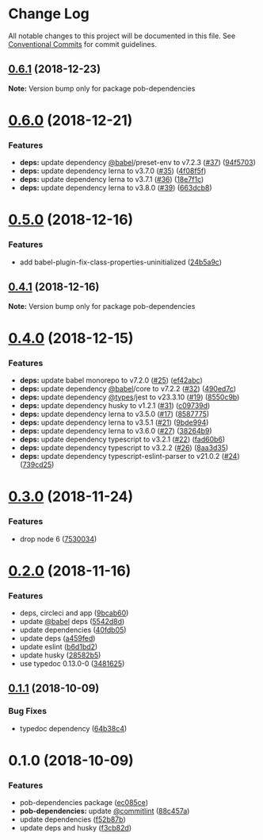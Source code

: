 # Change Log

All notable changes to this project will be documented in this file.
See [Conventional Commits](https://conventionalcommits.org) for commit guidelines.

## [0.6.1](https://github.com/christophehurpeau/pob/compare/pob-dependencies@0.6.0...pob-dependencies@0.6.1) (2018-12-23)

**Note:** Version bump only for package pob-dependencies





# [0.6.0](https://github.com/christophehurpeau/pob/compare/pob-dependencies@0.5.0...pob-dependencies@0.6.0) (2018-12-21)


### Features

* **deps:** update dependency [@babel](https://github.com/babel)/preset-env to v7.2.3 ([#37](https://github.com/christophehurpeau/pob/issues/37)) ([94f5703](https://github.com/christophehurpeau/pob/commit/94f5703))
* **deps:** update dependency lerna to v3.7.0 ([#35](https://github.com/christophehurpeau/pob/issues/35)) ([4f08f5f](https://github.com/christophehurpeau/pob/commit/4f08f5f))
* **deps:** update dependency lerna to v3.7.1 ([#36](https://github.com/christophehurpeau/pob/issues/36)) ([18e7f1c](https://github.com/christophehurpeau/pob/commit/18e7f1c))
* **deps:** update dependency lerna to v3.8.0 ([#39](https://github.com/christophehurpeau/pob/issues/39)) ([663dcb8](https://github.com/christophehurpeau/pob/commit/663dcb8))





# [0.5.0](https://github.com/christophehurpeau/pob/compare/pob-dependencies@0.4.1...pob-dependencies@0.5.0) (2018-12-16)


### Features

* add babel-plugin-fix-class-properties-uninitialized ([24b5a9c](https://github.com/christophehurpeau/pob/commit/24b5a9c))





## [0.4.1](https://github.com/christophehurpeau/pob/compare/pob-dependencies@0.4.0...pob-dependencies@0.4.1) (2018-12-16)

**Note:** Version bump only for package pob-dependencies





# [0.4.0](https://github.com/christophehurpeau/pob/compare/pob-dependencies@0.3.0...pob-dependencies@0.4.0) (2018-12-15)


### Features

* **deps:** update babel monorepo to v7.2.0 ([#25](https://github.com/christophehurpeau/pob/issues/25)) ([ef42abc](https://github.com/christophehurpeau/pob/commit/ef42abc))
* **deps:** update dependency [@babel](https://github.com/babel)/core to v7.2.2 ([#32](https://github.com/christophehurpeau/pob/issues/32)) ([490ed7c](https://github.com/christophehurpeau/pob/commit/490ed7c))
* **deps:** update dependency [@types](https://github.com/types)/jest to v23.3.10 ([#19](https://github.com/christophehurpeau/pob/issues/19)) ([8550c9b](https://github.com/christophehurpeau/pob/commit/8550c9b))
* **deps:** update dependency husky to v1.2.1 ([#31](https://github.com/christophehurpeau/pob/issues/31)) ([c09739d](https://github.com/christophehurpeau/pob/commit/c09739d))
* **deps:** update dependency lerna to v3.5.0 ([#17](https://github.com/christophehurpeau/pob/issues/17)) ([8587775](https://github.com/christophehurpeau/pob/commit/8587775))
* **deps:** update dependency lerna to v3.5.1 ([#21](https://github.com/christophehurpeau/pob/issues/21)) ([9bde994](https://github.com/christophehurpeau/pob/commit/9bde994))
* **deps:** update dependency lerna to v3.6.0 ([#27](https://github.com/christophehurpeau/pob/issues/27)) ([38264b9](https://github.com/christophehurpeau/pob/commit/38264b9))
* **deps:** update dependency typescript to v3.2.1 ([#22](https://github.com/christophehurpeau/pob/issues/22)) ([fad60b6](https://github.com/christophehurpeau/pob/commit/fad60b6))
* **deps:** update dependency typescript to v3.2.2 ([#26](https://github.com/christophehurpeau/pob/issues/26)) ([8aa3d35](https://github.com/christophehurpeau/pob/commit/8aa3d35))
* **deps:** update dependency typescript-eslint-parser to v21.0.2 ([#24](https://github.com/christophehurpeau/pob/issues/24)) ([739cd25](https://github.com/christophehurpeau/pob/commit/739cd25))





# [0.3.0](https://github.com/christophehurpeau/pob/compare/pob-dependencies@0.2.0...pob-dependencies@0.3.0) (2018-11-24)


### Features

* drop node 6 ([7530034](https://github.com/christophehurpeau/pob/commit/7530034))





# [0.2.0](https://github.com/christophehurpeau/pob/compare/pob-dependencies@0.1.1...pob-dependencies@0.2.0) (2018-11-16)


### Features

* deps, circleci and app ([9bcab60](https://github.com/christophehurpeau/pob/commit/9bcab60))
* update [@babel](https://github.com/babel) deps ([5542d8d](https://github.com/christophehurpeau/pob/commit/5542d8d))
* update dependencies ([40fdb05](https://github.com/christophehurpeau/pob/commit/40fdb05))
* update deps ([a459fed](https://github.com/christophehurpeau/pob/commit/a459fed))
* update eslint ([b6d1bd2](https://github.com/christophehurpeau/pob/commit/b6d1bd2))
* update husky ([28582b5](https://github.com/christophehurpeau/pob/commit/28582b5))
* use typedoc 0.13.0-0 ([3481625](https://github.com/christophehurpeau/pob/commit/3481625))





## [0.1.1](https://github.com/christophehurpeau/pob/compare/pob-dependencies@0.1.0...pob-dependencies@0.1.1) (2018-10-09)


### Bug Fixes

* typedoc dependency ([64b38c4](https://github.com/christophehurpeau/pob/commit/64b38c4))





# 0.1.0 (2018-10-09)


### Features

* pob-dependencies package ([ec085ce](https://github.com/christophehurpeau/pob/commit/ec085ce))
* **pob-dependencies:** update [@commitlint](https://github.com/commitlint) ([88c457a](https://github.com/christophehurpeau/pob/commit/88c457a))
* update dependencies ([f52b87b](https://github.com/christophehurpeau/pob/commit/f52b87b))
* update deps and husky ([f3cb82d](https://github.com/christophehurpeau/pob/commit/f3cb82d))
